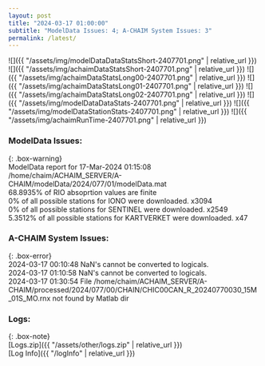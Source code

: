 ```yaml
---
layout: post
title: "2024-03-17 01:00:00"
subtitle: "ModelData Issues: 4; A-CHAIM System Issues: 3"
permalink: /latest/
---
```


![]({{ "/assets/img/modelDataDataStatsShort-2407701.png" | relative_url }})
![]({{ "/assets/img/achaimDataStatsShort-2407701.png" | relative_url }})
![]({{ "/assets/img/achaimDataStatsLong00-2407701.png" | relative_url }})
![]({{ "/assets/img/achaimDataStatsLong01-2407701.png" | relative_url }})
![]({{ "/assets/img/achaimDataStatsLong02-2407701.png" | relative_url }})
![]({{ "/assets/img/modelDataDataStats-2407701.png" | relative_url }})
![]({{ "/assets/img/modelDataStationStats-2407701.png" | relative_url }})
![]({{ "/assets/img/achaimRunTime-2407701.png" | relative_url }})


### ModelData Issues:  
  
{: .box-warning}  
 ModelData report for 17-Mar-2024 01:15:08   
 /home/chaim/ACHAIM_SERVER/A-CHAIM/modelData/2024/077/01/modelData.mat   
 68.8935% of RIO absoprtion values are finite   
 0% of all possible stations for IONO were downloaded. x3094   
 0% of all possible stations for SENTINEL were downloaded. x2549   
 5.3512% of all possible stations for KARTVERKET were downloaded. x47   
  
### A-CHAIM System Issues:  
  
{: .box-error}  
2024-03-17 00:10:48 NaN's cannot be converted to logicals.  
2024-03-17 01:10:58 NaN's cannot be converted to logicals.  
2024-03-17 01:30:54 File /home/chaim/ACHAIM_SERVER/A-CHAIM/processed/2024/077/00/CHAIN/CHIC00CAN_R_20240770030_15M_01S_MO.rnx not found by Matlab dir  

### Logs:  
  
{: .box-note}  
[Logs.zip]({{ "/assets/other/logs.zip" | relative_url }})  
[Log Info]({{ "/logInfo" | relative_url }})  
